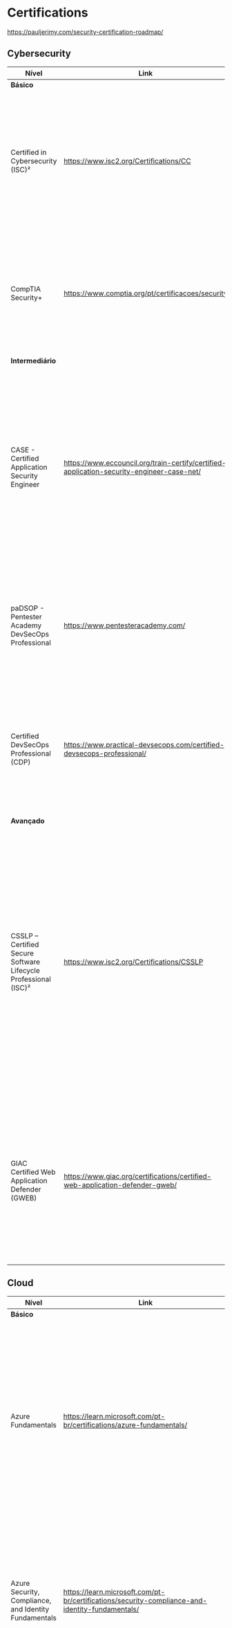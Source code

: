 # Certifications

https://pauljerimy.com/security-certification-roadmap/

## Cybersecurity 

|  Nível  | Link | Conteúdo |
| ------------- | ------------- | ---------- |
|  **Básico** |  |  |
| Certified in Cybersecurity (ISC)² | https://www.isc2.org/Certifications/CC | Dê o primeiro passo para uma carreira em cybersecurity e obtenha a certificação em segurança cibernética do (ISC)² , a organização profissional líder mundial em segurança cibernética conhecida pelo CISSP |
| CompTIA Security+ | https://www.comptia.org/pt/certificacoes/security | CompTIA Security + é uma certificação global que valida as habilidades básicas necessárias para desempenhar as funções básicas de segurança e buscar uma carreira em segurança de TI |
| **Intermediário** |  |  |
| CASE - Certified Application Security Engineer | https://www.eccouncil.org/train-certify/certified-application-security-engineer-case-net/ | A credencial CASE testa as habilidades e conhecimentos críticos de segurança necessários ao longo de um típico ciclo de vida de desenvolvimento de software (SDLC), com foco na importância da implementação de metodologias e práticas seguras no ambiente operacional inseguro de hoje. |
| paDSOP - Pentester Academy DevSecOps Professional | https://www.pentesteracademy.com/ | A paDSOP testa na prática o conhecimento de DevSecOps e DevOps, onde é necessário desenvolver 2 pipelines e implementar ferramentas de segurança até o deploy da aplicação. |
| Certified DevSecOps Professional (CDP) |https://www.practical-devsecops.com/certified-devsecops-professional/| A CDP é uma prova similar ao paDSOP onde testa na prática o conhecimento de DevSecOps. Nessa prova é necessário desenvolver uma pipeline e implementar as ferramentas de segurança pedidas no desafio. |
| **Avançado** |  |  |
| CSSLP – Certified Secure Software Lifecycle Professional (ISC)² | https://www.isc2.org/Certifications/CSSLP | A certificação CSSLP reconhece as principais habilidades de segurança de aplicativos. Ele mostra aos empregadores e colegas que você possui as habilidades técnicas avançadas e o conhecimento necessário para autenticação, autorização e auditoria em todo o SDLC usando as melhores práticas, políticas e procedimentos estabelecidos pelos especialistas em segurança cibernética do (ISC)². |
|GIAC Certified Web Application Defender (GWEB) | https://www.giac.org/certifications/certified-web-application-defender-gweb/ | A certificação GIAC Web Application Defender permite que os candidatos demonstrem domínio dos conhecimentos e habilidades de segurança necessários para lidar com erros comuns de aplicativos da Web que levam à maioria dos problemas de segurança. |

## Cloud

|  Nível  | Link | Conteúdo |
| ------------- | ------------- | ---------- |
|  **Básico** |  |  |
| Azure Fundamentals | https://learn.microsoft.com/pt-br/certifications/azure-fundamentals/ | A certificação valida seu conhecimento básico sobre serviços de nuvem e como esses serviços são fornecidos com o Azure. Os candidatos devem demonstrar um conhecimento básico nos conceitos de nuvem, bem como serviços, cargas de trabalho, segurança, privacidade, preços e suporte do Azure. |
| Azure Security, Compliance, and Identity Fundamentals | https://learn.microsoft.com/pt-br/certifications/security-compliance-and-identity-fundamentals/ | Essa certificação de conceitos básicos poderá servir como um ponto de partida se você estiver interessado em avançar para certificações baseadas em função em operações de segurança, gerenciamento de identidades e acesso e proteção de informações. |
| AWS Cloud Practitioner | https://aws.amazon.com/pt/certification/certified-cloud-practitioner/?ch=sec&sec=rmg&d=1 | Certificação baseada em conhecimento para compreensão básica da Nuvem AWS.  
| **Intermediário** |  |  |
| Azure Security Operations Analyst Associate | https://learn.microsoft.com/pt-br/certifications/security-operations-analyst/ | As responsabilidades incluem o gerenciamento, o monitoramento e a resposta às ameaças por meio de uma variedade de soluções de segurança no ambiente. A função investiga, responde e busca ameaças usando o Microsoft Sentinel, o Microsoft Defender para Nuvem, o Microsoft 365 Defender e produtos de segurança de terceiros.
| Azure Identity and Access Administrator Associate | https://learn.microsoft.com/pt-br/certifications/identity-and-access-administrator/ | O administrador de identidades e acesso da Microsoft projeta, implementa e opera os sistemas de gerenciamento de identidades e acesso de uma organização usando o Microsoft Azure AD (Azure Active Directory), parte do Microsoft Entra. Eles configuram e gerenciam a autenticação e a autorização de identidades para usuários, dispositivos, recursos do Azure e aplicativos. |
| AWS Certified DevOps Engineer – Professional | https://aws.amazon.com/pt/certification/certified-devops-engineer-professional/?ch=sec&sec=rmg&d=1 | O AWS Certified DevOps Engineer - Professional demonstra a experiência técnica de indivíduos em relação ao provisionamento, operação e gerenciamento de sistemas de aplicações distribuídas na plataforma da AWS |
| **Avançado** |  |  |
| Azure DevOps Engineer Expert | https://learn.microsoft.com/pt-br/certifications/devops-engineer/ | Os candidatos a essa certificação precisam ter experiência em administração e desenvolvimento no Azure, com habilidades avançadas em pelo menos uma dessas áreas. Eles devem estar familiarizados com o Azure DevOps e o GitHub.|
| AWS Certified Security - Specialty |  https://aws.amazon.com/pt/certification/certified-security-specialty/?ch=sec&sec=rmg&d=1 | Esta credencial ajuda as organizações a identificar e desenvolver talentos com habilidades cruciais para a implementação de iniciativas na nuvem. Obter a AWS Certified Security – Specialty valida a experiência em segurança de dados e workloads na Nuvem AWS. |


## Linux

|  Nível  | Link | Conteúdo |
| ------------- | ------------- | ---------- |
|  **Básico** |  |  |
| LPIC-1 | https://www.lpi.org/our-certifications/lpic-1-overview | LPIC-1 é a primeira certificação no programa de certificação profissional Linux de vários níveis do Linux Professional Institute (LPI). O LPIC-1 validará a capacidade do candidato de executar tarefas de manutenção na linha de comando, instalar e configurar um computador com Linux e configurar redes básicas. |
| **Intermediário** |  |  |
| .  |  |  |
| **Avançado** |   |  |
| LPIC-3 | https://www.lpi.org/our-certifications/lpic-3-303-overview | A certificação LPIC-3 Security cobre a administração de sistemas Linux em toda a empresa com ênfase em segurança. |

## Kubernetes

|  Nível  | Link | Conteúdo |
| ------------- | ------------- | ---------- |
|  **Básico** |  |  |
| Certified Kubernetes Administrator (CKA) | https://training.linuxfoundation.org/certification/certified-kubernetes-administrator-cka/?ref=o2b-operation-to-business-next-generation-cloud-services | O programa Certified Kubernetes Administrator (CKA) garante que os CKAs tenham as habilidades, o conhecimento e a competência para desempenhar as responsabilidades dos administradores do Kubernetes. |
|  **Intermediário** |  |  |
| Certified Kubernetes Application Developer (CKAD) | https://training.linuxfoundation.org/certification/certified-kubernetes-application-developer-ckad/?ref=o2b-operation-to-business-next-generation-cloud-services | O exame Certified Kubernetes Application Developer (CKAD) certifica que os candidatos podem projetar, construir e implantar aplicativos nativos da nuvem para Kubernetes. |
|  **Avançado** |  |  |
| Certified Kubernetes Security Specialist (CKS) | https://training.linuxfoundation.org/certification/certified-kubernetes-security-specialist/?ref=o2b-operation-to-business-next-generation-cloud-services | O programa Certified Kubernetes Security Specialist (CKS) fornece garantia de que um CKS possui as habilidades, conhecimento e competência em uma ampla gama de práticas recomendadas para proteger aplicativos baseados em contêiner e plataformas Kubernetes durante a construção, implantação e tempo de execução. A certificação CKA é necessária para fazer este exame. |

## Como Contribuir

Contribuições fazem com que a comunidade open source seja um lugar incrível para aprender, inspirar e criar. Todas contribuições são **extremamente apreciadas**

1. Realize um Fork do projeto
2. Clone o repositório criado após o fork
3. Faça suas alterações e/ou inclusões
4. Realize o add, o commit e o push
5. Abra um Pull Request
